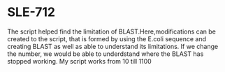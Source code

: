 # SLE-712
The script helped find the limitation of BLAST.Here,modifications can be created to the script, that is formed by using the E.coli sequence and creating BLAST as well as able to understand its limitations. If we change the number, we would be able to underdstand where the BLAST has stopped working.  My script works from 10 till 1100
